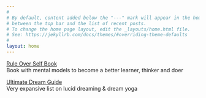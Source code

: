 ```yaml
---
#
# By default, content added below the "---" mark will appear in the home page
# between the top bar and the list of recent posts.
# To change the home page layout, edit the _layouts/home.html file.
# See: https://jekyllrb.com/docs/themes/#overriding-theme-defaults
#
layout: home
---
```



[Rule Over Self Book](https://link.com.de/ruleoverself)
<br>
Book with mental models to become a better learner, thinker and doer

[Ultimate Dream Guide](https://link.com.de/dream)
<br>
Very expansive list on lucid dreaming & dream yoga
